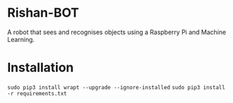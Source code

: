 # Rishan-BOT
A robot that sees and recognises objects using a Raspberry Pi and Machine Learning.

# Installation
``` sudo pip3 install wrapt --upgrade --ignore-installed ```
``` sudo pip3 install -r requirements.txt ```

